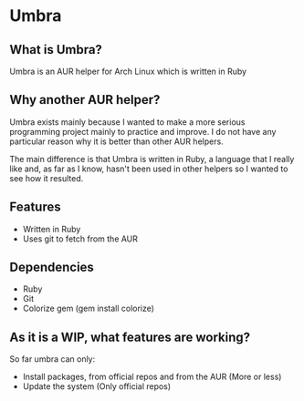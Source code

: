 # Umbra
## What is Umbra?
Umbra is an AUR helper for Arch Linux which is written in Ruby

## Why another AUR helper?
Umbra exists mainly because I wanted to make a more serious programming project mainly to practice and improve. I do not have any particular reason why it is better than other AUR helpers.

The main difference is that Umbra is written in Ruby, a language that I really like and, as far as I know, hasn't been used in other helpers so I wanted to see how it resulted.

## Features
* Written in Ruby
* Uses git to fetch from the AUR

## Dependencies
* Ruby
* Git
* Colorize gem (gem install colorize)

## As it is a WIP, what features are working?
So far umbra can only:
* Install packages, from official repos and from the AUR (More or less)
* Update the system (Only official repos)
